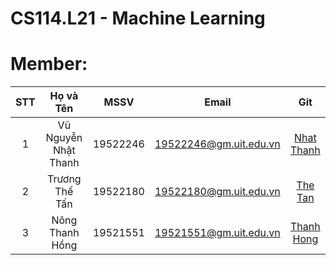 # CS114.L21 - Machine Learning
# Member:
| STT | Họ và Tên | MSSV | Email | Git |
|:-----:|:-----------:|:------:|:-------:|:-----:|
|  1  | Vũ Nguyễn Nhật Thanh | 19522246 | 19522246@gm.uit.edu.vn | [Nhat Thanh](https://github.com/Nhat-Thanh/)|
|  2  | Trương Thế Tấn | 19522180 | 19522180@gm.uit.edu.vn | [The Tan](https://github.com/TanTruong24/)|
|  3  | Nông Thanh Hồng | 19521551 | 19521551@gm.uit.edu.vn | [Thanh Hong](https://github.com/nongthanhong/)|
